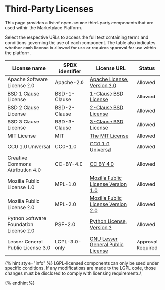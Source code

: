 # Third-Party Licenses

This page provides a list of open-source third-party components that are used within the Marketplace Platform.&#x20;

Select the respective URLs to access the full text containing terms and conditions governing the use of each component. The table also indicates whether each license is allowed for use or requires approval for use within the platform.

<table><thead><tr><th width="225">License name</th><th width="138">SPDX identifier</th><th width="240">License URL</th><th>Status</th></tr></thead><tbody><tr><td>Apache Software License 2.0</td><td>Apache-2.0</td><td><a href="https://opensource.org/license/apache-2-0/">Apache License, Version 2.0</a></td><td>Allowed</td></tr><tr><td>BSD 1 Clause License</td><td>BSD-1-Clause</td><td><a href="https://opensource.org/license/bsd-1-clause/">1-Clause BSD License</a></td><td>Allowed</td></tr><tr><td>BSD 2 Clause License</td><td>BSD-2-Clause</td><td><a href="https://opensource.org/license/bsd-2-clause">2-Clause BSD License</a></td><td>Allowed</td></tr><tr><td>BSD 3 Clause License</td><td>BSD-3-Clause</td><td><a href="https://opensource.org/license/bsd-3-clause">3-Clause BSD License</a></td><td>Allowed</td></tr><tr><td>MIT License</td><td>MIT</td><td><a href="https://opensource.org/license/mit">The MIT License</a></td><td>Allowed</td></tr><tr><td>CC0 1.0 Universal</td><td>CC0-1.0</td><td><a href="https://creativecommons.org/publicdomain/zero/1.0/">CC0 1.0 Universal</a></td><td>Allowed</td></tr><tr><td>Creative Commons Attribution 4.0</td><td>CC-BY-4.0</td><td><a href="https://creativecommons.org/licenses/by/4.0/">CC BY 4.0</a></td><td>Allowed</td></tr><tr><td>Mozilla Public License 1.0</td><td>MPL-1.0</td><td><a href="https://website-archive.mozilla.org/www.mozilla.org/mpl/mpl/1.0/">Mozilla Public License Version 1.0</a></td><td>Allowed</td></tr><tr><td>Mozilla Public License 2.0</td><td>MPL-2.0</td><td><a href="https://www.mozilla.org/en-US/MPL/2.0/">Mozilla Public License Version 2.0</a></td><td>Allowed</td></tr><tr><td>Python Software Foundation License 2.0</td><td>PSF-2.0</td><td><a href="https://opensource.org/license/python-2-0">Python License, Version 2</a></td><td>Allowed</td></tr><tr><td>Lesser General Public License 3.0</td><td>LGPL-3.0-only</td><td><a href="https://www.gnu.org/licenses/lgpl-3.0.en.html">GNU Lesser General Public License</a></td><td>Approval Required</td></tr></tbody></table>

{% hint style="info" %}
LGPL-licensed components can only be used under specific conditions. If any modifications are made to the LGPL code, those changes must be disclosed to comply with licensing requirements.\

{% endhint %}
